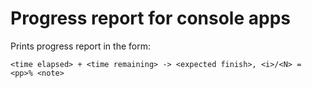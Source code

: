# Progress report for console apps

Prints progress report in the form:

`<time elapsed> + <time remaining> -> <expected finish>, <i>/<N> = <pp>% <note>`
